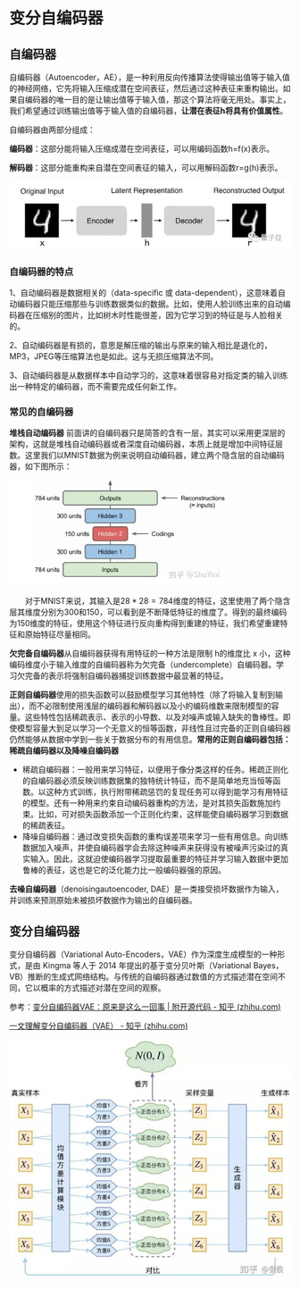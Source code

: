 # 变分自编码器

## 自编码器

自编码器（Autoencoder，AE），是一种利用反向传播算法使得输出值等于输入值的神经网络，它先将输入压缩成潜在空间表征，然后通过这种表征来重构输出。如果自编码器的唯一目的是让输出值等于输入值，那这个算法将毫无用处。事实上，我们希望通过训练输出值等于输入值的自编码器，**让潜在表征h将具有价值属性**。

自编码器由两部分组成：

**编码器**：这部分能将输入压缩成潜在空间表征，可以用编码函数h=f(x)表示。

**解码器**：这部分能重构来自潜在空间表征的输入，可以用解码函数r=g(h)表示。

![img](../../img/v2-ace24887b5ccf1696785bcc7b9abe218_720w.jpg)

### 自编码器的特点

1、自动编码器是数据相关的（data-specific 或 data-dependent），这意味着自动编码器只能压缩那些与训练数据类似的数据。比如，使用人脸训练出来的自动编码器在压缩别的图片，比如树木时性能很差，因为它学习到的特征是与人脸相关的。

2、自动编码器是有损的，意思是解压缩的输出与原来的输入相比是退化的，MP3，JPEG等压缩算法也是如此。这与无损压缩算法不同。

3、自动编码器是从数据样本中自动学习的，这意味着很容易对指定类的输入训练出一种特定的编码器，而不需要完成任何新工作。

### 常见的自编码器

**堆栈自动编码器** 前面讲的自编码器只是简答的含有一层，其实可以采用更深层的架构，这就是堆栈自动编码器或者深度自动编码器，本质上就是增加中间特征层数。这里我们以MNIST数据为例来说明自动编码器，建立两个隐含层的自动编码器，如下图所示：

![img](../../img/v2-e1b65e3d86fd1a8fbb56df20eeefd113_720w.jpg)

    对于MNIST来说，其输入是$28*28=784$维度的特征，这里使用了两个隐含层其维度分别为300和150，可以看到是不断降低特征的维度了。得到的最终编码为150维度的特征，使用这个特征进行反向重构得到重建的特征，我们希望重建特征和原始特征尽量相同。

**欠完备自编码器**从自编码器获得有用特征的一种方法是限制 h的维度比 x 小，这种编码维度小于输入维度的自编码器称为欠完备（undercomplete）自编码器。学习欠完备的表示将强制自编码器捕捉训练数据中最显著的特征。

**正则自编码器**使用的损失函数可以鼓励模型学习其他特性（除了将输入复制到输出），而不必限制使用浅层的编码器和解码器以及小的编码维数来限制模型的容量。这些特性包括稀疏表示、表示的小导数、以及对噪声或输入缺失的鲁棒性。即使模型容量大到足以学习一个无意义的恒等函数，非线性且过完备的正则自编码器仍然能够从数据中学到一些关于数据分布的有用信息。**常用的正则自编码器包括：稀疏自编码器以及降噪自编码器**

- 稀疏自编码器：一般用来学习特征，以便用于像分类这样的任务。稀疏正则化的自编码器必须反映训练数据集的独特统计特征，而不是简单地充当恒等函数。以这种方式训练，执行附带稀疏惩罚的复现任务可以得到能学习有用特征的模型。还有一种用来约束自动编码器重构的方法，是对其损失函数施加约束。比如，可对损失函数添加一个正则化约束，这样能使自编码器学习到数据的稀疏表征。
- 降噪自编码器：通过改变损失函数的重构误差项来学习一些有用信息。向训练数据加入噪声，并使自编码器学会去除这种噪声来获得没有被噪声污染过的真实输入。因此，这就迫使编码器学习提取最重要的特征并学习输入数据中更加鲁棒的表征，这也是它的泛化能力比一般编码器强的原因。

**去噪自编码器**（denoisingautoencoder, DAE）是一类接受损坏数据作为输入，并训练来预测原始未被损坏数据作为输出的自编码器。

## 变分自编码器

变分自编码器（Variational Auto-Encoders，VAE）作为深度生成模型的一种形式，是由 Kingma 等人于 2014 年提出的基于变分贝叶斯（Variational Bayes，VB）推断的生成式网络结构。与传统的自编码器通过数值的方式描述潜在空间不同，它以概率的方式描述对潜在空间的观察。

参考：[变分自编码器VAE：原来是这么一回事 | 附开源代码 - 知乎 (zhihu.com)](https://zhuanlan.zhihu.com/p/34998569)

[一文理解变分自编码器（VAE） - 知乎 (zhihu.com)](https://zhuanlan.zhihu.com/p/64485020)

![img](../../img/v2-a3f264a40db57e010b7ebf0253198726_720w.jpg)

